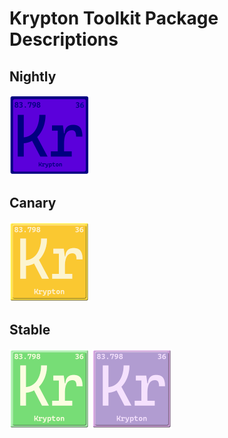 # Krypton Toolkit Package Descriptions


## Nightly

<img src="https://github.com/Krypton-Suite/Documentation/blob/main/Assets/NuGet%20Package%20Icons/Krypton%20Nightly.png?raw=true" />

## Canary

<img src="https://github.com/Krypton-Suite/Documentation/blob/main/Assets/NuGet%20Package%20Icons/Krypton%20Canary.png?raw=true" />

## Stable

<img src="https://github.com/Krypton-Suite/Documentation/blob/main/Assets/NuGet%20Package%20Icons/Krypton%20Standard%20Toolkit%20Stable.png?raw=true" /> <img src="https://github.com/Krypton-Suite/Documentation/blob/main/Assets/NuGet%20Package%20Icons/Krypton%20Extended%20Toolkit%20Stable.png?raw=true" />